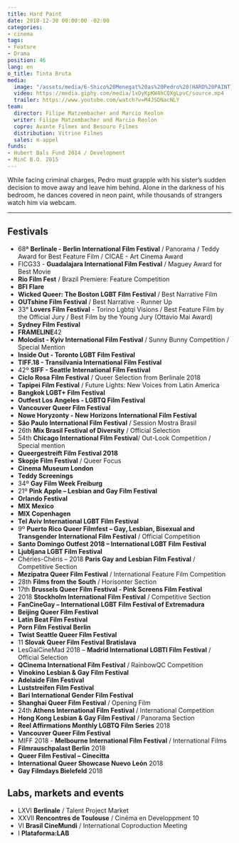 ```yaml
---
title: Hard Paint
date: 2018-12-30 00:00:00 -02:00
categories:
- cinema
tags:
- Feature
- Drama
position: 46
lang: en
o_title: Tinta Bruta
media:
  image: "/assets/media/6-Shico%20Menegat%20as%20Pedro%20(HARD%20PAINT).jpg"
  video: https://media.giphy.com/media/1xOyKpKW4hCQXgLpvC/source.mp4
  trailer: https://www.youtube.com/watch?v=M4JSDNacNLY
team:
  director: Filipe Matzembacher and Marcio Reolon
  writer: Filipe Matzembacher and Marcio Reolon
  copro: Avante Filmes and Besouro Filmes
  distribution: Vitrine Filmes
  sales: m-appel
funds:
- Hubert Bals Fund 2014 / Development
- MinC B.O. 2015
---
```


While facing criminal charges, Pedro must grapple with his sister’s sudden decision to move away and leave him behind. Alone in the darkness of his bedroom, he dances covered in neon paint, while thousands of strangers watch him via webcam.

---
## Festivals
* 68ª **Berlinale - Berlin International Film Festival** / Panorama / Teddy Award for Best Feature Film / CICAE - Art Cinema Award
* FICG33 - **Guadalajara International Film Festival** / Maguey Award for Best Movie 
* **Rio Film Fest** / Brazil Premiere: Feature Competition
* **BFI Flare**
* **Wicked Queer: The Boston LGBT Film Festival** / Best Narrative Film
* **OUTshine Film Festival** / Best Narrative - Runner Up
* 33° **Lovers Film Festival** - Torino Lgbtqi Visions / Best Feature Film by the Official Jury / Best Film by the Young Jury (Ottavio Mai Award)
* **Sydney Film Festival**
* **FRAMELINE**42
* **Molodist - Kyiv International Film Festival** / Sunny Bunny Competition / Special Mention
* **Inside Out - Toronto LGBT Film Festival**
* **TIFF.18 - Transilvania International Film Festival**
* 42º **SIFF - Seattle International Film Festival**
* **Ciclo Rosa Film Festival** / Queer Selection from Berlinale 2018
* **Tapipei Film Festival** / Future Lights: New Voices from Latin America
* **Bangkok LGBT+ Film Festival**
* **Outfest Los Angeles - LGBTQ Film Festival**
* **Vancouver Queer Film Festival** 
* **Nowe Horyzonty - New Horizons International Film Festival**
* **São Paulo International Film Festival** / Session Mostra Brasil
* 26th **Mix Brasil Festival of Diversity** / Official Selection
* 54th **Chicago International Film Festival**/ Out-Look Competition / Special mention
* **Queergestreift Film Festival 2018**
* **Skopje Film Festival** / Queer Focus
* **Cinema Museum London**
* **Teddy Screenings**
* 34º **Gay Film Week Freiburg**
* 21º **Pink Apple – Lesbian and Gay Film Festival**
* **Orlando Festival**
* **MIX Mexico**
* **MIX Copenhagen**
* **Tel Aviv International LGBT Film Festival**
* 9º **Puerto Rico Queer Filmfest – Gay, Lesbian, Bisexual and Transgender International Film Festival** / Official Competition
* **Santo Domingo Outfest 2018 – International LGBT Film Festival**
* **Ljubljana LGBT Film Festival**
* Chéries-Chéris – 2018 **Paris Gay and Lesbian Film Festival** / Competitive Section
* **Mezipatra Queer Film Festival** / International Feature Film Competition
* 28th **Films from the South** / Horisonter Section
* 17th **Brussels Queer Film Festival - Pink Screens Film Festival**
* 2018 **Stockholm International Film Festival** / Competitive Section
* **FanCineGay – International LGBT Film Festival of Extremadura**
* **Beijing Queer Film Festival**
* **Latin Beat Film Festival**
* **Porn Film Festival Berlin**
* **Twist Seattle Queer Film Festival**
* 11 **Slovak Queer Film Festival Bratislava**
* LesGaiCineMad 2018 – **Madrid International LGBTI Film Festival** / Official Selection
* **QCinema International Film Festival** / RainbowQC Competition
* **Vinokino Lesbian & Gay Film Festival**
* **Adelaide Film Festival**
* **Luststreifen Film Festival**
* **Bari International Gender Film Festival**
* **Shanghai Queer Film Festival** / Opening Film
* 24th **Athens International Film Festival** / International Competition
* **Hong Kong Lesbian & Gay Film Festival** / Panorama Section
* **Reel Affirmations Monthly LGBTQ Film Series** 2018
* **Vancouver Queer Film Festival**
* MIFF 2018 - **Melbourne International Film Festival** / International Films
* **Filmrauschpalast Berlin** 2018
* **Queer Film Festival – Cinecitta**
* **International Queer Showcase Nuevo León** 2018
* **Gay Filmdays Bielefeld** 2018

## Labs, markets and events
* LXVI **Berlinale** / Talent Project Market
* XXVII **Rencontres de Toulouse** / Cinéma en Developpment 10
* VI **Brasil CineMundi** / International Coproduction Meeting
* I **Plataforma:LAB**